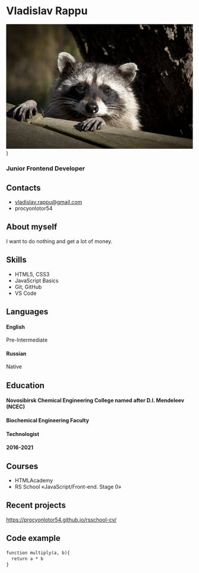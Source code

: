 # Vladislav Rappu
![photo](https://github.com/procyonlotor54/rsschool-cv/blob/rsschool-cv-html/photo.jpg))
### Junior Frontend Developer

## Contacts
* vladislav.rappu@gmail.com
* procyonlotor54

## About myself
I want to do nothing and get a lot of money.

## Skills
* HTML5, CSS3
* JavaScript Basics
* Git, GitHub
* VS Code

## Languages
#### English
Pre-Intermediate
#### Russian
Native

## Education
#### Novosibirsk Chemical Engineering College named after D.I. Mendeleev (NCEC)
#### Biochemical Engineering Faculty
#### Technologist
#### 2016-2021

## Courses
* HTMLAcademy
* RS School «JavaScript/Front-end. Stage 0»

## Recent projects
https://procyonlotor54.github.io/rsschool-cv/

## Code example
```
function multiply(a, b){
  return a * b
}
```
